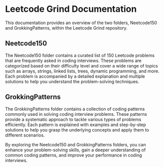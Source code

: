 # Leetcode Grind Documentation

This documentation provides an overview of the two folders, Neetcode150 and GrokkingPatterns, within the Leetcode Grind repository.

## Neetcode150

The Neetcode150 folder contains a curated list of 150 Leetcode problems that are frequently asked in coding interviews. These problems are categorized based on their difficulty level and cover a wide range of topics such as arrays, strings, linked lists, trees, dynamic programming, and more. Each problem is accompanied by a detailed explanation and multiple solutions to help you understand the problem-solving techniques.

## GrokkingPatterns

The GrokkingPatterns folder contains a collection of coding patterns commonly used in solving coding interview problems. These patterns provide a systematic approach to tackle various types of problems efficiently. Each pattern is explained with examples and step-by-step solutions to help you grasp the underlying concepts and apply them to different scenarios.

By exploring the Neetcode150 and GrokkingPatterns folders, you can enhance your problem-solving skills, gain a deeper understanding of common coding patterns, and improve your performance in coding interviews.